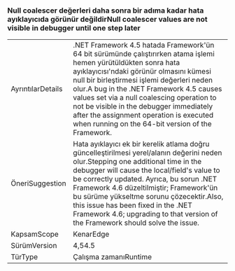 ### <a name="null-coalescer-values-are-not-visible-in-debugger-until-one-step-later"></a><span data-ttu-id="125a1-101">Null coalescer değerleri daha sonra bir adıma kadar hata ayıklayıcıda görünür değildir</span><span class="sxs-lookup"><span data-stu-id="125a1-101">Null coalescer values are not visible in debugger until one step later</span></span>

|   |   |
|---|---|
|<span data-ttu-id="125a1-102">Ayrıntılar</span><span class="sxs-lookup"><span data-stu-id="125a1-102">Details</span></span>|<span data-ttu-id="125a1-103">.NET Framework 4.5 hatada Framework'ün 64 bit sürümünde çalıştırırken atama işlemi hemen yürütüldükten sonra hata ayıklayıcısı'ndaki görünür olmasını kümesi null bir birleştirmesi işlemi değerleri neden olur.</span><span class="sxs-lookup"><span data-stu-id="125a1-103">A bug in the .NET Framework 4.5 causes values set via a null coalescing operation to not be visible in the debugger immediately after the assignment operation is executed when running on the 64-bit version of the Framework.</span></span>|
|<span data-ttu-id="125a1-104">Öneri</span><span class="sxs-lookup"><span data-stu-id="125a1-104">Suggestion</span></span>|<span data-ttu-id="125a1-105">Hata ayıklayıcı ek bir kerelik atlama doğru güncelleştirilmesi yerel/alanın değerini neden olur.</span><span class="sxs-lookup"><span data-stu-id="125a1-105">Stepping one additional time in the debugger will cause the local/field's value to be correctly updated.</span></span> <span data-ttu-id="125a1-106">Ayrıca, bu sorun .NET Framework 4.6 düzeltilmiştir; Framework'ün bu sürüme yükseltme sorunu çözecektir.</span><span class="sxs-lookup"><span data-stu-id="125a1-106">Also, this issue has been fixed in the .NET Framework 4.6; upgrading to that version of the Framework should solve the issue.</span></span>|
|<span data-ttu-id="125a1-107">Kapsam</span><span class="sxs-lookup"><span data-stu-id="125a1-107">Scope</span></span>|<span data-ttu-id="125a1-108">Kenar</span><span class="sxs-lookup"><span data-stu-id="125a1-108">Edge</span></span>|
|<span data-ttu-id="125a1-109">Sürüm</span><span class="sxs-lookup"><span data-stu-id="125a1-109">Version</span></span>|<span data-ttu-id="125a1-110">4,5</span><span class="sxs-lookup"><span data-stu-id="125a1-110">4.5</span></span>|
|<span data-ttu-id="125a1-111">Tür</span><span class="sxs-lookup"><span data-stu-id="125a1-111">Type</span></span>|<span data-ttu-id="125a1-112">Çalışma zamanı</span><span class="sxs-lookup"><span data-stu-id="125a1-112">Runtime</span></span>|

